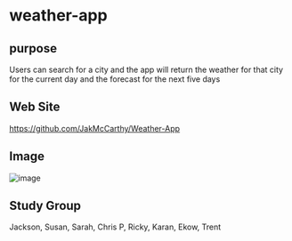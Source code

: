 # weather-app

## purpose
Users can search for a city and the app will return the weather for that city for the current day and the forecast for the next five days

## Web Site
https://github.com/JakMcCarthy/Weather-App

## Image
![image](https://user-images.githubusercontent.com/64660713/169169037-d6ee2fa2-9689-4ec8-ae9f-980e35c3cd38.png)


## Study Group
Jackson, Susan, Sarah, Chris P, Ricky, Karan, Ekow, Trent

